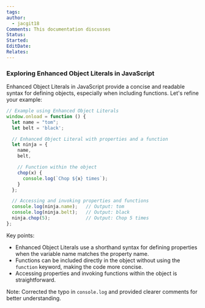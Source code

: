 ```yaml
---
tags: 
author:
  - jacgit18
Comments: This documentation discusses
Status: 
Started: 
EditDate: 
Relates:
---
```

### Exploring Enhanced Object Literals in JavaScript

Enhanced Object Literals in JavaScript provide a concise and readable syntax for defining objects, especially when including functions. Let's refine your example:

```javascript
// Example using Enhanced Object Literals
window.onload = function () {
  let name = "tom";
  let belt = 'black';

  // Enhanced Object Literal with properties and a function
  let ninja = {
    name,
    belt,

    // Function within the object
    chop(x) {
      console.log(`Chop ${x} times`);
    }
  };

  // Accessing and invoking properties and functions
  console.log(ninja.name);   // Output: tom
  console.log(ninja.belt);   // Output: black
  ninja.chop(5);             // Output: Chop 5 times
};
```

Key points:

- Enhanced Object Literals use a shorthand syntax for defining properties when the variable name matches the property name.
- Functions can be included directly in the object without using the `function` keyword, making the code more concise.
- Accessing properties and invoking functions within the object is straightforward.

Note: Corrected the typo in `console.log` and provided clearer comments for better understanding.